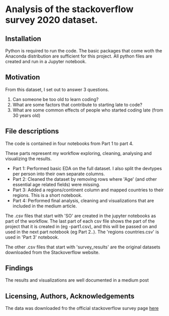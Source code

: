 # Analysis of the stackoverflow survey 2020 dataset.

## Installation
Python is required to run the code. The basic packages that come woth the Anaconda distribution are sufficient for this project. All python files are created and run in a Jupyter notebook.

## Motivation
From this dataset, I set out to answer 3 questions.
1. Can someone be too old to learn coding?
2. What are some factors that contribute to starting late to code?
3. What are some common effects of people who started coding late (from 30 years old)

## File descriptions

The code is contained in four notebooks from Part 1 to part 4.

These parts represent my workflow exploring, cleaning, analysing and visualizing the results.
- Part 1: Performed basic EDA on the full dataset. I also split the devtypes per person into their own separate columns.
- Part 2: Cleaned the dataset by removing rows where 'Age' (and other essential age related fields) were missing.
- Part 3: Added a regions/continent column and mapped countries to their regions. This is a short notebook.
- Part 4: Performed final analysis, cleaning and visualizations that are included in the medium article.

The .csv files that start with 'SO' are created in the jupyter notebooks as part of the workflow. 
The last part of each csv file shows the part of the project that it is created in (eg -part1.csv), and this will be passed on and used in the next part notebook  (eg Part 2..).
The 'regions countries.csv' is used in 'Part 3' notebook.

The other .csv files that start with 'survey_results' are the original datasets downloaded from the Stackoverflow website.

## Findings
The results and visualizations are well documented in a medium post

## Licensing, Authors, Acknowledgements
The data was downloaded fro the official stackoverflow survey page [here](https://insights.stackoverflow.com/survey)
